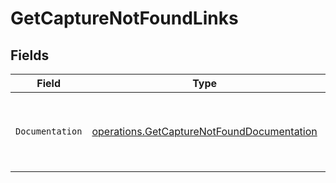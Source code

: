 # GetCaptureNotFoundLinks


## Fields

| Field                                                                                                    | Type                                                                                                     | Required                                                                                                 | Description                                                                                              |
| -------------------------------------------------------------------------------------------------------- | -------------------------------------------------------------------------------------------------------- | -------------------------------------------------------------------------------------------------------- | -------------------------------------------------------------------------------------------------------- |
| `Documentation`                                                                                          | [operations.GetCaptureNotFoundDocumentation](../../models/operations/getcapturenotfounddocumentation.md) | :heavy_check_mark:                                                                                       | The URL to the generic Mollie API error handling guide.                                                  |